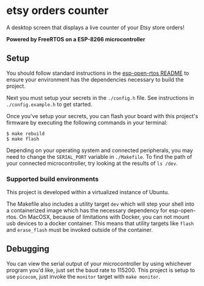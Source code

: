 # etsy orders counter

A desktop screen that displays a live counter of your Etsy store orders!

__Powered by FreeRTOS on a ESP-8266 microcontroller__

## Setup

You should follow standard instructions in the
[esp-open-rtos README](https://github.com/SuperHouse/esp-open-rtos/blob/master/README.md)
to ensure your environment has the dependencies necessary to build the project.

Next you must setup your secrets in the `./config.h` file. See instructions in
`./config.example.h` to get started.

Once you've setup your secrets, you can flash your board with this project's
firmware by executing the following commands in your terminal:

```
$ make rebuild
$ make flash
```

Depending on your operating system and connected peripherals, you may need
to change the `SERIAL_PORT` variable in `./Makefile`. To find the path of
your connected microcontroller, try looking at the results of `ls /dev`.

### Supported build environments

This project is developed within a virtualized instance of Ubuntu.

The Makefile also includes a utility target `dev` which will step your
shell into a containerized image which has the necessary dependency for
esp-open-rtos. On MacOSX, because of limitations with Docker, you can not
mount usb devices to a docker container. This means that utility targets
like `flash` and `erase_flash` must be invoked outside of the container.

## Debugging

You can view the serial output of your microcontroller by using whichever
program you'd like, just set the baud rate to 115200. This project is setup
to use `picocom`, just invoke the `monitor` target with `make monitor`.
